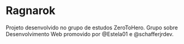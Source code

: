 # Ragnarok

Projeto desenvolvido no grupo de estudos ZeroToHero.
Grupo sobre Desenvolvimento Web promovido por @Estela01 e @schafferjrdev.
